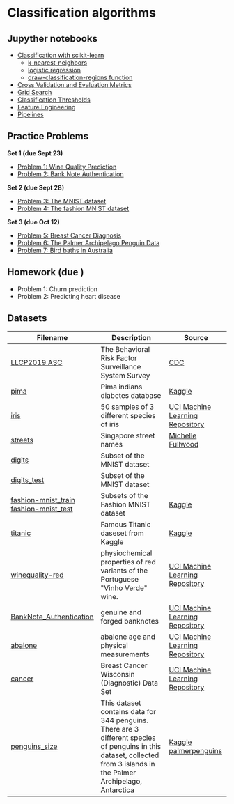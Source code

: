# Classification algorithms

## Jupyther notebooks

- [Classification with scikit-learn](https://nbviewer.jupyter.org/github/um-perez-alvaro/Data-Science-Practice/blob/master/Jupyter%20Notebooks/Classification/notebooks/Part%20I%20Classification%20with%20scikit%20learn.ipynb)
    * [k-nearest-neighbors](https://nbviewer.jupyter.org/github/um-perez-alvaro/Data-Science-Practice/blob/master/Jupyter%20Notebooks/Classification/notebooks/k-nearest%20neighbors.ipynb)
    * [logistic regression](https://nbviewer.jupyter.org/github/um-perez-alvaro/Data-Science-Practice/blob/master/Jupyter%20Notebooks/Classification/notebooks/Logistic%20Regression%20.ipynb)  
    * [draw-classification-regions function](https://github.com/um-perez-alvaro/Data-Science-Practice/blob/master/Jupyter%20Notebooks/Classification/notebooks/functions.py)
- [Cross Validation and Evaluation Metrics](https://nbviewer.org/github/um-perez-alvaro/Data-Science-Practice/blob/master/Jupyter%20Notebooks/Classification/notebooks/Part%20II%20-%20Classification%20Metrics%20and%20Cross%20Validation.ipynb)
- [Grid Search](https://nbviewer.org/github/um-perez-alvaro/Data-Science-Practice/blob/master/Jupyter%20Notebooks/Classification/notebooks/Part%20III.%20Grid%20Search.ipynb)
- [Classification Thresholds](https://nbviewer.org/github/um-perez-alvaro/Data-Science-Practice/blob/master/Jupyter%20Notebooks/Classification/notebooks/Part%20IV.%20Adjusting%20the%20classification%20threshold.ipynb)
- [Feature Engineering](https://nbviewer.org/github/um-perez-alvaro/Data-Science-Practice/blob/master/Jupyter%20Notebooks/Classification/notebooks/Part%20V.%20Feature%20Engineering.ipynb)
- [Pipelines](https://nbviewer.org/github/um-perez-alvaro/Data-Science-Practice/blob/master/Jupyter%20Notebooks/Classification/notebooks/Part%20VI.%20Pipeline.ipynb)

 
## Practice Problems

**Set 1 (due Sept 23)**

- [Problem 1: Wine Quality Prediction](https://nbviewer.org/github/um-perez-alvaro/Data-Science-Practice/blob/master/Jupyter%20Notebooks/Classification/practice%20problems/Problem%20I%20.ipynb)
- [Problem 2: Bank Note Authentication](https://nbviewer.org/github/um-perez-alvaro/Data-Science-Practice/blob/master/Jupyter%20Notebooks/Classification/practice%20problems/Problem%20II%20.ipynb)

**Set 2 (due Sept 28)**

- [Problem 3: The MNIST dataset](https://nbviewer.org/github/um-perez-alvaro/Data-Science-Practice/blob/master/Jupyter%20Notebooks/Classification/practice%20problems/Problem%20III.ipynb)
- [Problem 4: The fashion MNIST dataset](https://nbviewer.org/github/um-perez-alvaro/Data-Science-Practice/blob/master/Jupyter%20Notebooks/Classification/practice%20problems/Problem%20IV.ipynb)

**Set 3 (due Oct 12)**
- [Problem 5: Breast Cancer Diagnosis](https://nbviewer.org/github/um-perez-alvaro/Data-Science-Practice/blob/master/Jupyter%20Notebooks/Classification/practice%20problems/Problem%20V.ipynb)
- [Problem 6: The Palmer Archipelago Penguin Data](https://nbviewer.org/github/um-perez-alvaro/Data-Science-Practice/blob/master/Jupyter%20Notebooks/Classification/practice%20problems/Problem%20VI.ipynb)
- [Problem 7: Bird baths in Australia](https://nbviewer.org/github/um-perez-alvaro/Data-Science-Practice/blob/master/Jupyter%20Notebooks/Classification/practice%20problems/Problem%20VII.ipynb)

## Homework (due )

- Problem 1: Churn prediction
- Problem 2: Predicting heart disease


## Datasets

Filename | Description |  Source
--- | --- |  --- 
[LLCP2019.ASC](https://www.cdc.gov/brfss/annual_data/2019/files/LLCP2019ASC.zip) | The Behavioral Risk Factor Surveillance System Survey | [CDC](https://www.cdc.gov/brfss/annual_data/annual_2019.html)
[pima](https://raw.githubusercontent.com/um-perez-alvaro/Data-Science-Practice/master/Data/pima.csv) | Pima indians diabetes database | [Kaggle](https://www.kaggle.com/uciml/pima-indians-diabetes-database)
[iris](https://raw.githubusercontent.com/um-perez-alvaro/Data-Science-Practice/master/Data/iris.csv) | 50 samples of 3 different species of iris | [UCI Machine Learning Repository](https://archive.ics.uci.edu/ml/datasets/iris)
[streets](https://raw.githubusercontent.com/um-perez-alvaro/Data-Science-Practice/master/Data/streets.csv) | Singapore street names | [Michelle Fullwood](https://michelleful.github.io/code-blog/2015/04/24/sgmap/)
[digits](https://raw.githubusercontent.com/um-perez-alvaro/Data-Science-Practice/master/Data/digits.csv) | Subset of the MNIST dataset 
[digits_test](https://raw.githubusercontent.com/um-perez-alvaro/Data-Science-Practice/master/Data/digits_test.csv) | Subset of the MNIST dataset
[fashion-mnist_train](https://raw.githubusercontent.com/um-perez-alvaro/Data-Science-Theory/master/Data/fashion-mnist_train.csv) </br> [fashion-mnist_test](https://raw.githubusercontent.com/um-perez-alvaro/Data-Science-Theory/master/Data/fashion-mnist_test.csv) | Subsets of the Fashion MNIST dataset | [Kaggle](https://www.kaggle.com/c/insar-fashion-mnist-challenge)
[titanic](https://raw.githubusercontent.com/um-perez-alvaro/Data-Science-Practice/master/Data/titanic.csv) | Famous Titanic daseset from Kaggle | [Kaggle](https://www.kaggle.com/c/titanic)
[winequality-red](https://raw.githubusercontent.com/um-perez-alvaro/Data-Science-Practice/master/Data/winequality-red.csv) |  physiochemical properties of red variants of the Portuguese "Vinho Verde" wine. | [UCI Machine Learning Repository](https://archive.ics.uci.edu/ml/datasets/wine+quality)
[BankNote_Authentication](https://raw.githubusercontent.com/um-perez-alvaro/Data-Science-Practice/master/Data/BankNote_Authentication.csv) | genuine and forged banknotes | [UCI Machine Learning Repository](https://archive.ics.uci.edu/ml/datasets/banknote+authentication)
[abalone](https://raw.githubusercontent.com/um-perez-alvaro/Data-Science-Practice/master/Data/abalone.csv) |  abalone age and physical measurements | [UCI Machine Learning Repository](https://archive.ics.uci.edu/ml/datasets/abalone)
[cancer](https://raw.githubusercontent.com/um-perez-alvaro/Data-Science-Practice/master/Data/cancer.csv) | Breast Cancer Wisconsin (Diagnostic) Data Set | [UCI Machine Learning Repository](https://archive.ics.uci.edu/ml/datasets/Breast+Cancer+Wisconsin+(Diagnostic))
[penguins_size](https://raw.githubusercontent.com/um-perez-alvaro/Data-Science-Theory/master/Data/penguins_size.csv) | This dataset contains data for 344 penguins. There are 3 different species of penguins in this dataset, collected from 3 islands in the Palmer Archipelago, Antarctica | [Kaggle](https://www.kaggle.com/parulpandey/palmer-archipelago-antarctica-penguin-data) </br> [palmerpenguins](https://allisonhorst.github.io/palmerpenguins/)
